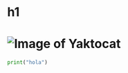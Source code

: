 # <h1> h1
# ![Image of Yaktocat](https://octodex.github.com/images/yaktocat.png)

``` python
print("hola")
```
